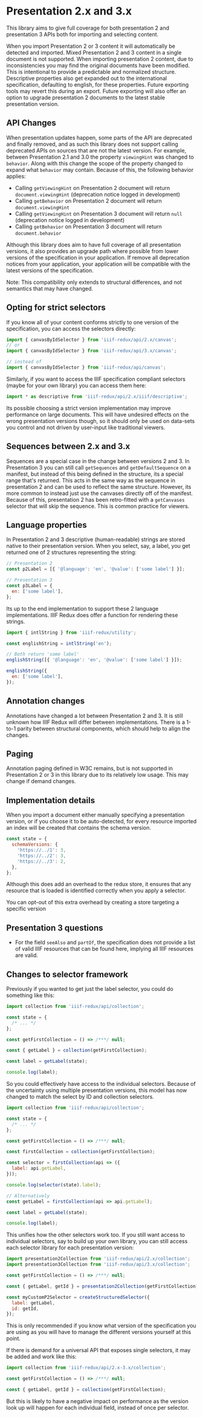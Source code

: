 # Presentation 2.x and 3.x

This library aims to give full coverage for both presentation 2 and presentation 3 APIs both for importing and selecting content.

When you import Presentation 2 or 3 content it will automatically be detected and imported. Mixed Presentation 2 and 3 content in a single document is
not supported. When importing presentation 2 content, due to inconsistencies you may find the original documents have been modified. This is intentional
to provide a predictable and normalized structure. Descriptive properties also get expanded out to the international specification, defaulting to english,
for these properties. Future exporting tools may revert this during an export. Future exporting will also offer an option to upgrade presentation 2 documents
to the latest stable presentation version.

## API Changes

When presentation updates happen, some parts of the API are deprecated and finally removed, and as such this library does not support calling deprecated
APIs on sources that are not the latest version. For example, between Presentation 2.1 and 3.0 the property `viewingHint` was changed to `behavior`. Along
with this change the scope of the property changed to expand what `behavior` may contain. Because of this, the following behavior applies:

- Calling `getViewingHint` on Presentation 2 document will return `document.viewingHint` (deprecation notice logged in development)
- Calling `getBehavior` on Presentation 2 document will return `document.viewingHint`
- Calling `getViewingHint` on Presentation 3 document will return `null` (deprecation notice logged in development)
- Calling `getBehavior` on Presentation 3 document will return `document.behavior`

Although this library does aim to have full coverage of all presentation versions, it also provides an upgrade path where possible from lower versions of
the specification in your application. If remove all deprecation notices from your application, your application will be compatible with the latest versions
of the specification.

Note: This compatibility only extends to structural differences, and not semantics that may have changed.

## Opting for strict selectors

If you know all of your content conforms strictly to one version of the specification, you can access the selectors directly:

```js
import { canvasByIdSelector } from 'iiif-redux/api/2.x/canvas';
// or
import { canvasByIdSelector } from 'iiif-redux/api/3.x/canvas';

// instead of
import { canvasByIdSelector } from 'iiif-redux/api/canvas';
```

Similarly, if you want to access the IIIF specification compliant selectors (maybe for your own library) you can access them here:

```js
import * as descriptive from 'iiif-redux/api/2.x/iiif/descriptive';
```

Its possible choosing a strict version implementation may improve performance on large documents. This will have undesired effects on the wrong
presentation versions though, so it should only be used on data-sets you control and not driven by user-input like traditional viewers.

## Sequences between 2.x and 3.x

Sequences are a special case in the change between versions 2 and 3. In Presentation 3 you can still call `getSequences` and `getDefaultSequence` on a manifest, but
instead of this being defined in the structure, its a special range that's returned. This acts in the same way as the sequence in presentation 2 and can be used to
reflect the same structure. However, its more common to instead just use the canvases directly off of the manifest. Because of this, presentation 2 has been retro-fitted
with a `getCanvases` selector that will skip the sequence. This is common practice for viewers.

## Language properties

In Presentation 2 and 3 descriptive (human-readable) strings are stored native to their presentation version. When you select, say, a label, you get returned one of 2 structures
representing the string:

```js
// Presentation 2
const p2Label = [{ '@language': 'en', '@value': ['some label'] }];

// Presentation 3
const p3Label = {
  en: ['some label'],
};
```

Its up to the end implementation to support these 2 language implementations. IIIF Redux does offer a function for rendering these strings.

```js
import { intlString } from 'iiif-redux/utility';

const englishString = intlString('en');

// Both return 'some label'
englishString([{ '@language': 'en', '@value': ['some label'] }]);

englishString({
  en: ['some label'],
});
```

## Annotation changes

Annotations have changed a lot between Presentation 2 and 3. It is still unknown how IIIF Redux will differ between implementations. There is a
1-to-1 parity between structural components, which should help to align the changes.

## Paging

Annotation paging defined in W3C remains, but is not supported in Presentation 2 or 3 in this library due to its relatively low usage. This may change
if demand changes.

## Implementation details

When you import a document either manually specifying a presentation version, or if you choose it to be auto-detected, for every resource imported an
index will be created that contains the schema version.

```js
const state = {
  schemaVersions: {
    'https://../1': 3,
    'https://../2': 3,
    'https://../3': 2,
  },
};
```

Although this does add an overhead to the redux store, it ensures that any resource that is loaded is identified correctly when you apply a selector.

You can opt-out of this extra overhead by creating a store targeting a specific version

## Presentation 3 questions

- For the field `seeAlso` and `partOf`, the specification does not provide a list of valid IIIF resources that can be found here, implying all IIIF resources are valid.

## Changes to selector framework

Previously if you wanted to get just the label selector, you could do something like this:

```js
import collection from 'iiif-redux/api/collection';

const state = {
  /* ... */
};

const getFirstCollection = () => /***/ null;

const { getLabel } = collection(getFirstCollection);

const label = getLabel(state);

console.log(label);
```

So you could effectively have access to the individual selectors. Because of the uncertainty using multiple presentation versions, this model has now changed to match
the select by ID and collection selectors.

```js
import collection from 'iiif-redux/api/collection';

const state = {
  /* ... */
};

const getFirstCollection = () => /***/ null;

const firstCollection = collection(getFirstCollection);

const selector = firstCollection(api => ({
  label: api.getLabel,
}));

console.log(selector(state).label);

// Alternatively
const getLabel = firstCollection(api => api.getLabel);

const label = getLabel(state);

console.log(label);
```

This unifies how the other selectors work too. If you still want access to individual selectors, say to build up your own library, you can still access each selector
library for each presentation version:

```js
import presentation2Collection from 'iiif-redux/api/2.x/collection';
import presentation3Collection from 'iiif-redux/api/3.x/collection';

const getFirstCollection = () => /***/ null;

const { getLabel, getId } = presentation2Collection(getFirstCollection);

const myCustomP2Selector = createStructuredSelector({
  label: getLabel,
  id: getId,
});
```

This is only recommended if you know what version of the specification you are using as you will have to manage the different versions yourself at this point.

If there is demand for a universal API that exposes single selectors, it may be added and work like this:

```js
import collection from 'iiif-redux/api/2.x-3.x/collection';

const getFirstCollection = () => /***/ null;

const { getLabel, getId } = collection(getFirstCollection);
```

But this is likely to have a negative impact on performance as the version look up will happen for each individual field, instead of once per selector.
